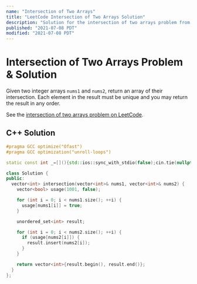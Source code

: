 ```yaml
---
name: "Intersection of Two Arrays"
title: "LeetCode Intersection of Two Arrays Solution"
description: "Solution for the intersection of two arrays problem from LeetCode."
published: "2021-07-08 PDT"
modified: "2021-07-08 PDT"
---
```


# Intersection of Two Arrays Problem & Solution

Given two integer arrays `nums1` and `nums2`, return an array of their intersection.
Each element in the result must be unique and you may return the result in any order.

See the [intersection of two arrays problem on LeetCode](https://leetcode.com/problems/intersection-of-two-arrays).

## C++ Solution

```cpp
#pragma GCC optimize("Ofast")
#pragma GCC optimization("unroll-loops")

static const int _=[](){std::ios::sync_with_stdio(false);cin.tie(nullptr);cout.tie(nullptr);return 0;}();

class Solution {
public:
  vector<int> intersection(vector<int>& nums1, vector<int>& nums2) {
    vector<bool> usage(1001, false);

    for (int i = 0; i < nums1.size(); ++i) {
      usage[nums1[i]] = true;
    }

    unordered_set<int> result;

    for (int i = 0; i < nums2.size(); ++i) {
      if (usage[nums2[i]]) {
        result.insert(nums2[i]);
      }
    }

    return vector<int>{result.begin(), result.end()};
  }
};
```
